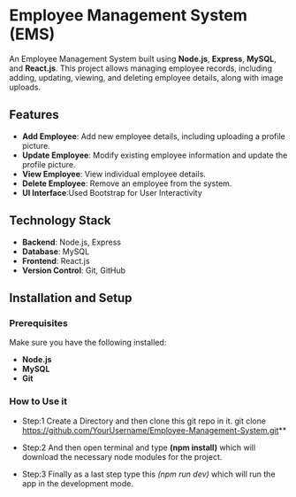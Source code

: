 # Employee Management System (EMS)

An Employee Management System built using **Node.js**, **Express**, **MySQL**, and **React.js**. This project allows managing employee records, including adding, updating, viewing, and deleting employee details, along with image uploads.

## Features

- **Add Employee**: Add new employee details, including uploading a profile picture.
- **Update Employee**: Modify existing employee information and update the profile picture.
- **View Employee**: View individual employee details.
- **Delete Employee**: Remove an employee from the system.
- **UI Interface**:Used Bootstrap for User Interactivity

## Technology Stack

- **Backend**: Node.js, Express
- **Database**: MySQL
- **Frontend**: React.js
- **Version Control**: Git, GitHub

## Installation and Setup

### Prerequisites

Make sure you have the following installed:

- **Node.js**
- **MySQL**
- **Git**

### How to Use it

- Step:1 Create a Directory and then clone this git repo in it.
git clone https://github.com/YourUsername/Employee-Management-System.git**

- Step:2 And then open terminal and type **(npm install)** which will download the necessary node modules for the project.

- Step:3 Finally as a last step type this *(npm run dev)* which will run the app in the development mode.

